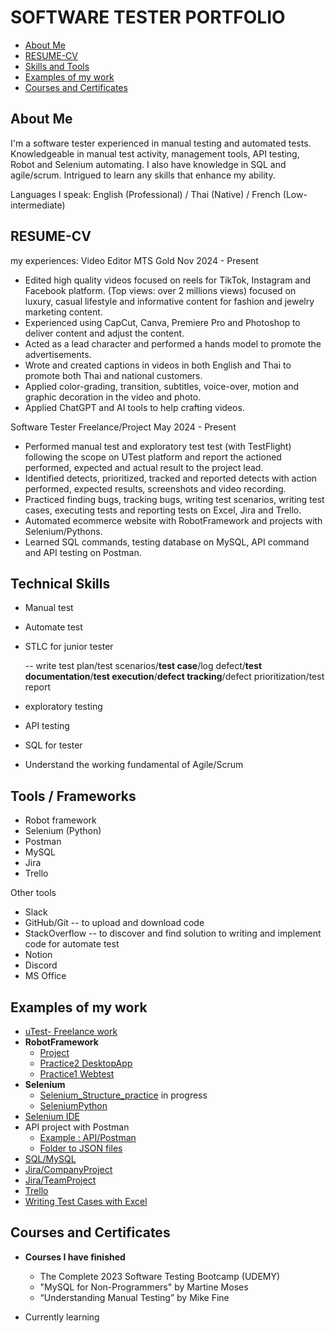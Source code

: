 # SOFTWARE TESTER PORTFOLIO
- [About Me](#about-me)
- [RESUME-CV](#RESUME-CV)
- [Skills and Tools ](#skills-and-tools)
- [Examples of my work](#examples-of-my-work)
- [Courses and Certificates](#Courses-and-Certificates)

## About Me
I'm a software tester experienced in manual testing and automated tests. Knowledgeable in manual test activity, management tools, API testing, Robot and Selenium automating. I also have knowledge in SQL and agile/scrum. Intrigued to learn any skills that enhance my ability.



Languages I speak: English (Professional) / Thai (Native) / French (Low-intermediate)

## RESUME-CV
my experiences:
Video Editor			 					MTS Gold	Nov 2024 - Present
			 						      
- Edited high quality videos focused on reels for TikTok, Instagram and Facebook platform. (Top views: over 2 millions views) focused on luxury, casual lifestyle and informative content for fashion and jewelry marketing content.
- Experienced using CapCut, Canva, Premiere Pro and Photoshop to deliver content and adjust the content.
- Acted as a lead character and performed a hands model to promote the advertisements.
- Wrote and created captions in videos in both English and Thai to promote both Thai and national customers.
- Applied color-grading, transition, subtitles, voice-over, motion and graphic decoration in the video and photo. 
- Applied ChatGPT and AI tools to help crafting videos.

Software Tester			 				Freelance/Project	May 2024 - Present
- Performed manual test and exploratory test test (with TestFlight) following the scope on UTest platform and report the actioned performed, expected and actual result to the project lead.
- Identified detects, prioritized, tracked and reported detects with action performed, expected results, screenshots and video recording.
- Practiced finding bugs, tracking bugs, writing test scenarios, writing test cases, executing tests and reporting tests on Excel, Jira and Trello.
- Automated ecommerce website with RobotFramework and projects with Selenium/Pythons.						     
- Learned SQL commands, testing database on MySQL, API command and API testing on Postman.

## Technical Skills 
-  Manual test
-  Automate test
-  STLC for junior tester
  
   -- write test plan/test scenarios/**test case**/log defect/**test documentation**/**test execution**/**defect tracking**/defect prioritization/test report
-  exploratory testing
-  API testing
-  SQL for tester
-  Understand the working fundamental of Agile/Scrum
   
## Tools / Frameworks
- Robot framework 
- Selenium (Python)
- Postman 
- MySQL
- Jira 
- Trello

Other tools
- Slack
- GitHub/Git -- to upload and download code
- StackOverflow -- to discover and find solution to writing and implement code for automate test
- Notion
- Discord
- MS Office

## Examples of my work
- [uTest- Freelance work](https://github.com/jijdp/-UTest-UAT-testing/blob/main/UAT%20testing.md) 
- **RobotFramework**
  - [Project](https://github.com/jijdp/robotframework/tree/main/robotproject1/robot_selenium_project1)
  - [Practice2 DesktopApp](https://github.com/jijdp/RobotPractice2/tree/main/robot_practice_desktopapp)
  - [Practice1 Webtest](https://github.com/jijdp/RobotPractice1/tree/main/robot_practice_webtest)
- **Selenium**
  - [Selenium_Structure_practice](https://github.com/jijdp/sel_structure) in progress
  - [SeleniumPython](https://github.com/jijdp/selenium/blob/main/main.py)
-  [Selenium IDE](https://github.com/jijdp/portfolio-details/tree/main/SeleniumIDE)
- API project with Postman
  - [Example : API/Postman](https://github.com/jijdp/portfolio-details/blob/main/API/PostmanExample.md)
  - [Folder to JSON files](https://github.com/jijdp/portfolio-details/tree/main/API) 
- [SQL/MySQL](https://github.com/jijdp/portfolio-details/blob/main/sql1.md)
- [Jira/CompanyProject](https://github.com/jijdp/portfolio-details/blob/main/JiraCompany.md)
- [Jira/TeamProject](https://github.com/jijdp/portfolio-details/blob/main/JiraTeam.md)
- [Trello](https://github.com/jijdp/portfolio-details/blob/main/Trello.md)
- [Writing Test Cases with Excel ](https://1drv.ms/x/s!AgT1PaqGeGECgjT0N09vMdqe0hK6?e=3ffwST)
 
## Courses and Certificates

- **Courses I have finished**
  -  The Complete 2023 Software Testing Bootcamp (UDEMY)
  -  "MySQL for Non-Programmers" by Martine Moses 
  -  “Understanding Manual Testing” by Mike Fine

- Currently learning

